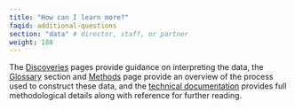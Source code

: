 ```yaml
---
title: "How can I learn more?"
faqid: additional-questions
section: "data" # director, staff, or partner
weight: 180
---
```

The <a href="/discoveries/">Discoveries</a> pages provide guidance on interpreting the data, the <a href="#glossary" data-scroll-target="glossary" class="scroll-to-section">Glossary</a> section and <a href="/methods">Methods</a> page provide an overview of the process used to construct these data, and the <a href="/papers/SEDA_documentation_v30_DRAFT09212019.pdf" target="_blank">technical documentation</a> provides full methodological details along with reference for further reading.



